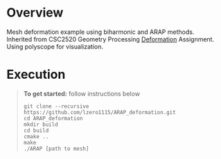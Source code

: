 # Overview
Mesh deformation example using biharmonic and ARAP methods.  
Inherited from CSC2520 Geometry Processing [Deformation](https://github.com/alecjacobson/geometry-processing-deformation) Assignment.  
Using polyscope for visualization.

# Execution
> **To get started:** follow instructions below
> 
>     git clone --recursive https://github.com/lzero1115/ARAP_deformation.git
>     cd ARAP_deformation
>     mkdir build
>     cd build
>     cmake ..
>     make
>     ./ARAP [path to mesh]
> 


